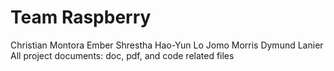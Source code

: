 # Team  Raspberry
Christian Montora
Ember Shrestha
Hao-Yun Lo
Jomo Morris 
Dymund Lanier
 All project  documents:  doc,  pdf, and  code related  files
